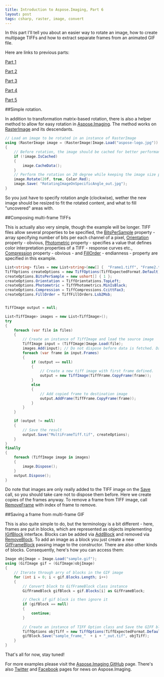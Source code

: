 ```yaml
---
title: Introduction to Aspose.Imaging, Part 6
layout: post
tags: csharp, raster, image, convert
---
```



In this part I'll tell you about an easier way to rotate an image,  how to create multipage TIFFs and how to extract separate frames from an animated GIF file.

Here are links to previous parts:

<a href="https://dev.to/nnevod/introduction-to-asposeimaging-8jd">Part 1</a>

<a href="https://dev.to/nnevod/introduction-to-asposeimaging-part-2-40p">Part 2</a>

<a href="https://dev.to/nnevod/introduction-to-asposeimaging-part-3-3ah3">Part 3</a>

<a href="https://dev.to/nnevod/introduction-to-asposeimaging-part-4-2o1j">Part 4</a>

<a href="https://dev.to/nnevod/introduction-to-asposeimaging-part-5-1349">Part 5</a>


##Simple rotation.

In addition to transformation matrix-based rotation, there is also a helper method to allow for easy rotation in <a href="https://products.aspose.com/imaging/">Aspose.Imaging</a>. The method works on <a href="https://apireference.aspose.com/net/imaging/aspose.imaging/rasterimage">RasterImage</a> and its descendants. 
```csharp
// Load an image to be rotated in an instance of RasterImage
using (RasterImage image = (RasterImage)Image.Load("aspose-logo.jpg"))
{
    // Before rotation, the image should be cached for better performance
    if (!image.IsCached)
    {
        image.CacheData();
    }
    // Perform the rotation on 20 degree while keeping the image size proportional with red background color and Save the result to a new file
    image.Rotate(20f, true, Color.Red);
    image.Save( "RotatingImageOnSpecificAngle_out.jpg");
}
```
So you just have to specify rotation angle (clockwise), wether the new image should be resized to fit the rotated content, and what to fill "uncovered" areas with.

##Composing multi-frame TIFFs

This is actually also very simple, though the example will be longer. TIFF files allow several properties to be specified, the <a href="https://apireference.aspose.com/net/imaging/aspose.imaging.imageoptions/tiffoptions/properties/bitspersample">BitsPerSample</a> property - array specifying number of bits per each channel of a pixel, <a href="https://apireference.aspose.com/net/imaging/aspose.imaging.imageoptions/tiffoptions/properties/orientation">Orientation</a> property - obvious, <a href="https://apireference.aspose.com/net/imaging/aspose.imaging.imageoptions/tiffoptions/properties/photometric">Photometric</a> property - specifies a value that defines color interpretation properties of a TIFF - response curves etc., <a href="https://apireference.aspose.com/net/imaging/aspose.imaging.imageoptions/tiffoptions/properties/compression">Compression</a> property - obvious - and <a href="https://apireference.aspose.com/net/imaging/aspose.imaging.imageoptions/tiffoptions/properties/fillorder">FillOrder</a> - endianness - property are specified in this example.
```csharp
List<string> files = new List<string>(new[] {  "Frame1.tiff", "Frame2.tiff" });
TiffOptions createOptions = new TiffOptions(TiffExpectedFormat.Default);
createOptions.BitsPerSample = new ushort[] { 1 };
createOptions.Orientation = TiffOrientations.TopLeft;
createOptions.Photometric = TiffPhotometrics.MinIsBlack;
createOptions.Compression = TiffCompressions.CcittFax3;
createOptions.FillOrder = TiffFillOrders.Lsb2Msb;


TiffImage output = null;

List<TiffImage> images = new List<TiffImage>();
try
{
    foreach (var file in files)
    {
        // Create an instance of TiffImage and load the source image
        TiffImage input = (TiffImage)Image.Load(file);
        images.Add(input); // Do not dispose before data is fetched. Data is fetched on 'Save' later.
        foreach (var frame in input.Frames)
        {
            if (output == null)
            {
                // Create a new tiff image with first frame defined.
                output = new TiffImage(TiffFrame.CopyFrame(frame));
            }
            else
            {
                // Add copied frame to destination image
                output.AddFrame(TiffFrame.CopyFrame(frame));
            }
        }
    }

    if (output != null)
    {
        // Save the result
        output.Save("MultiFrameTiff.tif", createOptions);
    }
}
finally
{
    foreach (TiffImage image in images)
    {
        image.Dispose();
    }
    output.Dispose();
}

```
Do note that images are only really added to the TIFF image on the <a href="https://apireference.aspose.com/net/imaging/aspose.imaging/image/methods/save/index">Save</a> call, so you should take care not to dispose them before. Here we create copies of the frames anyway.
To remove a frame from TIFF image, call <a href="https://apireference.aspose.com/net/imaging/aspose.imaging.fileformats.tiff.tiffimage/removeframe/methods/1">RemoveFrame</a> with index of frame to remove.

##Saving a frame from multi-frame GIF

This is also quite simple to do, but the terminology is a bit different - here, frames are put in blocks, which are represented as objects implementing <a href="https://apireference.aspose.com/net/imaging/aspose.imaging.fileformats.gif/igifblock">IGifBlock</a> interface. Blocks can be added via <a href="https://apireference.aspose.com/net/imaging/aspose.imaging.fileformats.gif/gifimage/methods/addblock">AddBlock</a> and removed via <a href="https://apireference.aspose.com/net/imaging/aspose.imaging.fileformats.gif/gifimage/methods/removeblock">RemoveBlock</a>. To add an image as a block you just create a new <a href="https://apireference.aspose.com/net/imaging/aspose.imaging.fileformats.gif.blocks/gifframeblock">GifFrameBlock</a> passing image to the constructor. There are also other kinds of blocks. Consequently, here's how you can access them:
```csharp
Image objImage = Image.Load("sample.gif");
using (GifImage gif = (GifImage)objImage)
{
    // Iterate through arry of blocks in the GIF image
    for (int i = 0; i < gif.Blocks.Length; i++)
    {
        // Convert block to GifFrameBlock class instance
        GifFrameBlock gifBlock = gif.Blocks[i] as GifFrameBlock;

        // Check if gif block is then ignore it
        if (gifBlock == null)
        {
            continue;
        }
       
        // Create an instance of TIFF Option class and Save the GIFF block as TIFF image
        TiffOptions objTiff = new TiffOptions(TiffExpectedFormat.Default);
        gifBlock.Save("sample_frame_"  + i + "_out.tif", objTiff);
    }
}
```


That's all for now, stay tuned!

For more examples please visit the <a href="https://github.com/aspose-imaging">Aspose.Imaging GitHub</a> page. There's also <a href="https://twitter.com/Asposeimaging">Twitter</a> and <a href="https://www.facebook.com/AsposeImaging">Facebook</a> pages for news on Aspose.Imaging.
